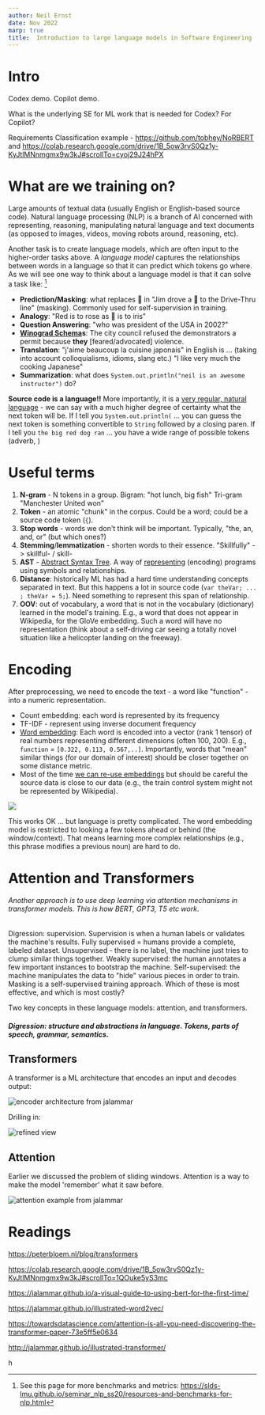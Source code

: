 ```yaml
---
author: Neil Ernst
date: Nov 2022
marp: true 
title:  Introduction to large language models in Software Engineering
--- 
```


# Intro

Codex demo. Copilot demo.

What is the underlying SE for ML work that is needed for Codex? For Copilot? 

Requirements Classification example - https://github.com/tobhey/NoRBERT and https://colab.research.google.com/drive/1B_5ow3rvS0Qz1y-KyJtlMNnmgmx9w3kJ#scrollTo=cyoj29J24hPX

# What are we training on? 

Large amounts of textual data (usually English or English-based source code). Natural language processing (NLP) is a branch of AI concerned with representing, reasoning, manipulating natural language and text documents (as opposed to images, videos, moving robots around, reasoning, etc). 

Another task is to create language models, which are often input to the higher-order tasks above. A *language model* captures the relationships between words in a language so that it can predict which tokens go where. As we will see one way to think about a language model is that it can solve a task like: [^bench]

- **Prediction/Masking**: what replaces 🔡 in "Jim drove a 🔡 to the Drive-Thru line" (masking). Commonly used for self-supervision in training.
- **Analogy**: "Red is to rose as 🔡 is to iris"
- **Question Answering**: "who was president of the USA in 2002?"
- **[Winograd Schema](https://en.wikipedia.org/wiki/Winograd_schema_challenge)s**: The city council refused the demonstrators a permit because **they** [feared/advocated] violence.
- **Translation**: "j'aime beaucoup la cuisine japonais" in English is ... (taking into account colloquialisms, idioms, slang etc.) "I like very much the cooking Japanese"
- **Summarization**: what does `System.out.println("neil is an awesome instructor")` do?

**Source code is a language!!** More importantly, it is a [very regular, natural language](https://dl.acm.org/doi/10.5555/2337223.2337322) - we can say with a much higher degree of certainty what the next token will be. If I tell you `System.out.println(` ... you can guess the next token is something convertible to `String` followed by a closing paren. If I tell you `the big red dog ran` ... you have a wide range of possible tokens (adverb, )

# Useful terms 

1. **N-gram** - N tokens in a group. Bigram: "hot lunch, big fish" Tri-gram "Manchester United won"
2. **Token** - an atomic "chunk" in the corpus. Could be a word; could be a source code token (`{`). 
3. **Stop words** - words we don't think will be important. Typically, "the, an, and, or" (but which ones?)
4. **Stemming**/**lemmatization** - shorten words to their essence. "Skillfully" -> skillful- / skill-
5. **AST** - [Abstract Syntax Tree](https://arxiv.org/abs/2112.01184). A way of [representing](https://www.geeksforgeeks.org/abstract-syntax-tree-ast-in-java/) (encoding) programs using symbols and relationships. 
6. **Distance**: historically ML has had a hard time understanding concepts separated in text. But this happens a lot in source code (`var theVar; ... ; theVar = 5;`). Need something to represent this span of relationship.
7. **OOV**: out of vocabulary, a word that is not in the vocabulary (dictionary) learned in the model's training. E.g., a word that does not appear in Wikipedia, for the GloVe embedding. Such a word will have no representation (think about a self-driving car seeing a totally novel situation like a helicopter landing on the freeway).

# Encoding

After preprocessing, we need to encode the text - a word like "function" - into a numeric representation. 

* Count embedding: each word is represented by its frequency
* TF-IDF - represent using inverse document frequency
* [Word embedding](https://towardsdatascience.com/creating-word-embeddings-coding-the-word2vec-algorithm-in-python-using-deep-learning-b337d0ba17a8): Each word is encoded into a vector (rank 1 tensor) of real numbers representing different dimensions (often 100, 200). E.g., `function` = `[0.322, 0.113, 0.567,..]`. Importantly, words that "mean" similar things (for our domain of interest) should be closer together on some distance metric. 
* Most of the time [we can re-use embeddings](https://nlp.stanford.edu/projects/glove/) but should be careful the source data is close to our data (e.g., the train control system might not be represented by Wikipedia).

![](https://nlp.stanford.edu/projects/glove/images/man_woman.jpg)

This works OK ... but language is pretty complicated. The word embedding model is restricted to looking a few tokens ahead or behind (the window/context). That means learning more complex relationships (e.g., this phrase modifies a previous noun) are hard to do.

# Attention and Transformers

###### Another approach is to use deep learning via attention mechanisms in transformer models. This is how BERT, GPT3, T5 etc work.

Digression: supervision. Supervision is when a human labels or validates the machine's results. Fully supervised = humans provide a complete, labeled dataset. Unsupervised - there is no label, the machine just tries to clump similar things together. Weakly supervised: the human annotates a few important instances to bootstrap the machine. Self-supervised: the machine manipulates the data to "hide" various pieces in order to train. Masking is a self-supervised training approach. Which of these is most effective, and which is most costly? 

Two key concepts in these language models: attention, and transformers.

##### Digression: structure and abstractions in language. Tokens, parts of speech, grammar, semantics.

## Transformers

A transformer is a ML architecture that encodes an input and decodes output:

![encoder architecture from jalammar](http://jalammar.github.io/images/t/The_transformer_encoders_decoders.png)

Drilling in:

![refined view](http://jalammar.github.io/images/t/Transformer_decoder.png)

## Attention

Earlier we discussed the problem of sliding windows. Attention is a way to make the model 'remember' what it saw before.

![attention example from jalammar](http://jalammar.github.io/images/t/transformer_self-attention_visualization.png)

# Readings

[^bench]: See this page for more benchmarks and metrics: https://slds-lmu.github.io/seminar_nlp_ss20/resources-and-benchmarks-for-nlp.html

https://peterbloem.nl/blog/transformers

https://colab.research.google.com/drive/1B_5ow3rvS0Qz1y-KyJtlMNnmgmx9w3kJ#scrollTo=1QOuke5yS3mc

https://jalammar.github.io/a-visual-guide-to-using-bert-for-the-first-time/

https://jalammar.github.io/illustrated-word2vec/

https://towardsdatascience.com/attention-is-all-you-need-discovering-the-transformer-paper-73e5ff5e0634

http://jalammar.github.io/illustrated-transformer/

h